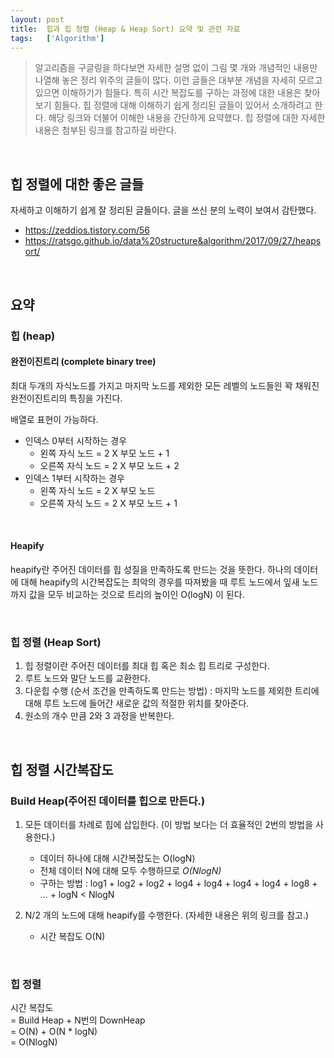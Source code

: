 ```yaml
---
layout: post
title:  힙과 힙 정렬 (Heap & Heap Sort) 요약 및 관련 자료  
tags:   ['Algorithm']
---
```


> 알고리즘을 구글링을 하다보면 자세한 설명 없이 그림 몇 개와 개념적인 내용만 나열해 놓은 정리 위주의 글들이 많다. 이런 글들은 대부분 개념을 자세히 모르고 있으면 이해하기가 힘들다. 특히 시간 복잡도를 구하는 과정에 대한 내용은 찾아보기 힘들다. 힙 정렬에 대해 이해하기 쉽게 정리된 글들이 있어서 소개하려고 한다. 해당 링크와 더불어 이해한 내용을 간단하게 요약했다. 힙 정렬에 대한 자세한 내용은 첨부된 링크를 참고하길 바란다.  

<br/>  

## 힙 정렬에 대한 좋은 글들  

자세하고 이해하기 쉽게 잘 정리된 글들이다. 글을 쓰신 분의 노력이 보여서 감탄했다.  

- https://zeddios.tistory.com/56  
- https://ratsgo.github.io/data%20structure&algorithm/2017/09/27/heapsort/  

<br/>  

## 요약  

### 힙 (heap)  

#### 완전이진트리 (complete binary tree)  

최대 두개의 자식노드를 가지고 마지막 노드를 제외한 모든 레벨의 노드들읜 꽉 채워진 완전이진트리의 특징을 가진다.  

배열로 표현이 가능하다.   
- 인덱스 0부터 시작하는 경우
    - 왼쪽 자식 노드 = 2 X 부모 노드 + 1  
    - 오른쪽 자식 노드 = 2 X 부모 노드 + 2    
- 인덱스 1부터 시작하는 경우  
    - 왼쪽 자식 노드 = 2 X 부모 노드
    - 오른쪽 자식 노드 = 2 X 부모 노드 + 1   

<br/>  

#### Heapify   

heapify란 주어진 데이터를 힙 성질을 만족하도록 만드는 것을 뜻한다. 하나의 데이터에 대해 heapify의 시간복잡도는 최악의 경우를 따져봤을 때 루트 노드에서 잎새 노드까지 값을 모두 비교하는 것으로 트리의 높이인 O(logN) 이 된다.   

<br/>  

### 힙 정렬 (Heap Sort)  

1. 힙 정렬이란 주어진 데이터를 최대 힙 혹은 최소 힙 트리로 구성한다.   
2. 루트 노드와 말단 노드를 교환한다.  
3. 다운힙 수행 (순서 조건을 만족하도록 만드는 방법) : 마지막 노드를 제외한 트리에 대해 루트 노드에 들어간 새로운 값의 적절한 위치를 찾아준다.
4. 원소의 개수 만큼 2와 3 과정을 반복한다.  

<br/>  

## 힙 정렬 시간복잡도   

### Build Heap(주어진 데이터를 힙으로 만든다.)  

1. 모든 데이터를 차례로 힙에 삽입한다. (이 방법 보다는 더 효율적인 2번의 방법을 사용한다.)
    - 데이터 하나에 대해 시간복잡도는 O(logN)  
    - 전체 데이터 N에 대해 모두 수행하므로 *O(NlogN)*   
    - 구하는 방법 : log1 + log2 + log2 + log4 + log4 + log4 + log4 + log8 + … + logN < NlogN

2. N/2 개의 노드에 대해 heapify를 수행한다. (자세한 내용은 위의 링크를 참고.)
    - 시간 복잡도 O(N)  

<br/>  

### 힙 정렬  

시간 복잡도  
= Build Heap + N번의 DownHeap   
= O(N) + O(N * logN)   
= O(NlogN)   
